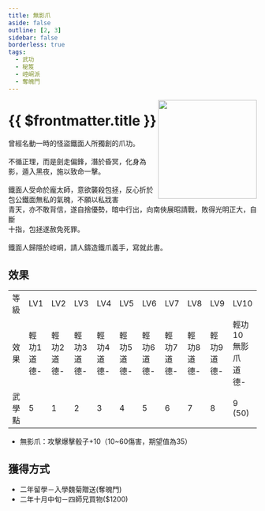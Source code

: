 ```yaml
---
title: 無影爪
aside: false
outline: [2, 3]
sidebar: false
borderless: true
tags:
  - 武功
  - 秘笈
  - 崆峒派
  - 奪魄門
---
```


<img src="/images/books/item_book_6004.png" align="right" width="200" />

# {{ $frontmatter.title }}

曾經名動一時的怪盜鐵面人所獨創的爪功。
<br><br>
不循正理，而是劍走偏鋒，潛於昏冥，化身為影，遁入黑夜，施以致命一擊。
<br><br>
鐵面人受命於龐太師，意欲襲殺包拯，反心折於包公鐵面無私的氣魄，不願以私戕害<br>
青天，亦不敢背信，遂自捨優勢，暗中行出，向南俠展昭請戰，敗得光明正大，自斷<br>
十指，包拯遂赦免死罪。
<br><br>
鐵面人歸隱於崆峒，請人鑄造鐵爪義手，寫就此書。
<br clear="all" />

## 效果

<table>
    <tr>
        <td>等級</td>
        <td>LV1</td>
        <td>LV2</td>
        <td>LV3</td>
        <td>LV4</td>
        <td>LV5</td>
        <td>LV6</td>
        <td>LV7</td>
        <td>LV8</td>
        <td>LV9</td>
        <td>LV10</td>
    </tr>
    <tr>
        <td>效果</td>
        <td>輕功1<br>道德-</td>
        <td>輕功2<br>道德-</td>
        <td>輕功3<br>道德-</td>
        <td>輕功4<br>道德-</td>
        <td>輕功5<br>道德-</td>
        <td>輕功6<br>道德-</td>
        <td>輕功7<br>道德-</td>
        <td>輕功8<br>道德-</td>
        <td>輕功9<br>道德-</td>
        <td>輕功10<br>無影爪<br>道德-</td>
    </tr>
    <tr>
        <td>武學點</td>
        <td>5</td>
        <td>1</td>
        <td>2</td>
        <td>3</td>
        <td>4</td>
        <td>5</td>
        <td>6</td>
        <td>7</td>
        <td>8</td>
        <td>9 (50)</td>
    </tr>
</table>

- 無影爪：攻擊爆擊骰子+10（10~60傷害，期望值為35）

## 獲得方式

- 二年留學－入學魏菊贈送(奪魄門)
- 二年十月中旬－四師兄買物($1200)
